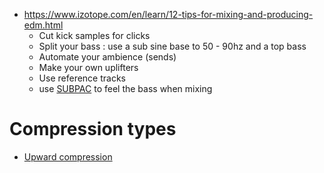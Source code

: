 - https://www.izotope.com/en/learn/12-tips-for-mixing-and-producing-edm.html
  - Cut kick samples for clicks
  - Split your bass : use a sub sine base to 50 - 90hz and a top bass
  - Automate your ambience (sends)
  - Make your own uplifters
  - Use reference tracks
  - use [SUBPAC](https://www.timmpi.com/fr/shop/subpac-fr/subpac-x1-l-votre-connexion-la-plus-profonde-a-la-musique-et-au-son/) to feel the bass when mixing



# Compression types

- [Upward compression](https://mynewmicrophone.com/what-is-upward-dynamic-range-compression-in-audio/)
